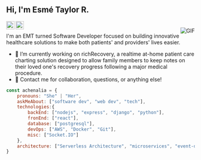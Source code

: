 <h2>Hi, I'm Esmé Taylor R.</h2>
<a href="https://github.com/achenalia">
  <img align="left" alt="Esmé's Github" width="22px" src="https://cdn.jsdelivr.net/npm/simple-icons@v3/icons/github.svg" />
</a>
<a href="mailto:esme.taylor.richardson@gmail.com">
  <img align="left" alt="Esmé's Email" width="22px" src="https://cdn.jsdelivr.net/npm/simple-icons@3.1.0/icons/gmail.svg" />
</a>
<br />
<img align="right" alt="GIF" src="https://media.giphy.com/media/13HgwGsXF0aiGY/giphy.gif" />
  
I'm an EMT turned Software Developer focused on building innovative healthcare solutions to make both patients' and providers' lives easier.

- 🔭 I’m currently working on richRecovery, a realtime at-home patient care charting solution designed to allow family members to keep notes on their loved one's recovery progress following a major medical procedure.
- 💬 Contact me for collaboration, questions, or anything else!

```javascript
const achenalia = {
    pronouns: "She" | "Her",
    askMeAbout: ["software dev", "web dev", "tech"],
    technologies:{
        backEnd: ["nodejs", "express", "django", "python"],
        fronEnd: ["react"],
        database: ["postgresql"],
        devOps: ["AWS", "Docker", "Git"],
        misc: ["Socket.IO"]
    },
    architecture: ["Serverless Architecture", "microservices", "event-driven", "Single page applications"],
}
```
